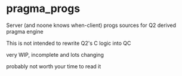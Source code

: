 # pragma_progs

Server (and noone knows when-client) progs sources for Q2 derived pragma engine

This is not intended to rewrite Q2's C logic into QC

very WIP, incomplete and lots changing

probably not worth your time to read it

